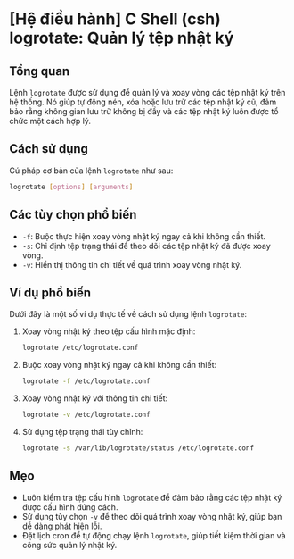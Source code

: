 # [Hệ điều hành] C Shell (csh) logrotate: Quản lý tệp nhật ký

## Tổng quan
Lệnh `logrotate` được sử dụng để quản lý và xoay vòng các tệp nhật ký trên hệ thống. Nó giúp tự động nén, xóa hoặc lưu trữ các tệp nhật ký cũ, đảm bảo rằng không gian lưu trữ không bị đầy và các tệp nhật ký luôn được tổ chức một cách hợp lý.

## Cách sử dụng
Cú pháp cơ bản của lệnh `logrotate` như sau:

```bash
logrotate [options] [arguments]
```

## Các tùy chọn phổ biến
- `-f`: Buộc thực hiện xoay vòng nhật ký ngay cả khi không cần thiết.
- `-s`: Chỉ định tệp trạng thái để theo dõi các tệp nhật ký đã được xoay vòng.
- `-v`: Hiển thị thông tin chi tiết về quá trình xoay vòng nhật ký.

## Ví dụ phổ biến
Dưới đây là một số ví dụ thực tế về cách sử dụng lệnh `logrotate`:

1. Xoay vòng nhật ký theo tệp cấu hình mặc định:
   ```bash
   logrotate /etc/logrotate.conf
   ```

2. Buộc xoay vòng nhật ký ngay cả khi không cần thiết:
   ```bash
   logrotate -f /etc/logrotate.conf
   ```

3. Xoay vòng nhật ký với thông tin chi tiết:
   ```bash
   logrotate -v /etc/logrotate.conf
   ```

4. Sử dụng tệp trạng thái tùy chỉnh:
   ```bash
   logrotate -s /var/lib/logrotate/status /etc/logrotate.conf
   ```

## Mẹo
- Luôn kiểm tra tệp cấu hình `logrotate` để đảm bảo rằng các tệp nhật ký được cấu hình đúng cách.
- Sử dụng tùy chọn `-v` để theo dõi quá trình xoay vòng nhật ký, giúp bạn dễ dàng phát hiện lỗi.
- Đặt lịch cron để tự động chạy lệnh `logrotate`, giúp tiết kiệm thời gian và công sức quản lý nhật ký.